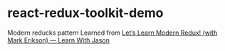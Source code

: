 # react-redux-toolkit-demo
Modern reducks pattern
Learned from [Let’s Learn Modern Redux! (with Mark Erikson) — Learn With Jason](https://youtu.be/9zySeP5vH9c)
